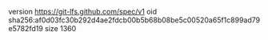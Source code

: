 version https://git-lfs.github.com/spec/v1
oid sha256:af0d03fc30b292d4ae2fdcb00b5b68b08be5c00520a65f1c899ad79e5782fd19
size 1360
